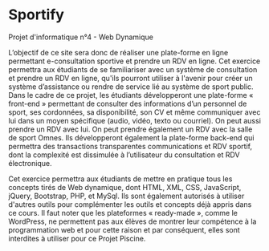 # Sportify
Projet d'informatique n°4 - Web Dynamique

L’objectif de ce site sera donc de réaliser une plate-forme en ligne permettant e-consultation 
sportive et prendre un RDV en ligne. Cet exercice permettra aux étudiants de se familiariser avec 
un système de consultation et prendre un RDV en ligne, qu'ils pourront utiliser à l'avenir pour créer 
un système d’assistance ou rendre de service lié au système de sport public. Dans le cadre de ce 
projet, les étudiants développeront une plate-forme « front-end » permettant de consulter des 
informations d’un personnel de sport, ses cordonnées, sa disponibilité, son CV et même 
communiquer avec lui dans un moyen spécifique (audio, vidéo, texto ou courriel). On peut aussi 
prendre un RDV avec lui. On peut prendre également un RDV avec la salle de sport Omnes. Ils 
développeront également la plate-forme back-end qui permettra des transactions transparentes 
communications et RDV sportif, dont la complexité est dissimulée à l’utilisateur du consultation et 
RDV électronique. 

Cet exercice permettra aux étudiants de mettre en pratique tous les concepts tirés de Web 
dynamique, dont HTML, XML, CSS, JavaScript, jQuery, Bootstrap, PHP, et MySql. Ils sont également 
autorisés à utiliser d'autres outils pour complémenter les outils et concepts déjà appris dans ce 
cours. Il faut noter que les plateformes « ready-made », comme le WordPress, ne permettent pas 
aux élèves de montrer leur compétence à la programmation web et pour cette raison et par 
conséquent, elles sont interdites à utiliser pour ce Projet Piscine.
